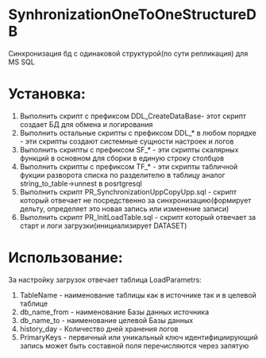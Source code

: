 # SynhronizationOneToOneStructureDB
Синхронизация бд с одинаковой структурой(по сути репликация) для MS SQL
# Установка:
1. Выполнить скрипт с префиксом DDL_CreateDataBase- этот скрипт создает БД для обмена и логирования
2. Выполнить остальные скрипты с префиксом DDL_* в любом порядке - эти скрипты создают системные сущности настроек и логов
3. Выполнить скрипты с префиксом SF_* - эти скрипты скалярных функций в основном для сборки в единую строку столбцов
4. Выполнить скрипты с префиксом TF_* - эти скрипты табличной фукции разворота списка по разделителю в таблицу аналог string_to_table->unnest в posrtgresql
5. Выполнить скрипт PR_SynchronizationUppCopyUpp.sql - скрипт который отвечает не посредственно за синхронизацию(формирует дельту, определяет это новая запись или изменение записи)
6. Выполнить скрипт PR_InitLoadTable.sql - скрипт который отвечает за старт и логи загрузки(инициализирует DATASET)


# Использование:
За настройку загрузок отвечает таблица LoadParametrs:
  1. TableName - наименование таблицы как в источнике так и в целевой таблице
  2. db_name_from - наименование Базы данных источника
  3. db_name_to - наименование целевой Базы данных
  4. history_day - Количество дней хранения логов
  5. PrimaryKeys - первичный или уникальный ключ идентифициирующий запись может быть составной поля перечисляются через запятую
